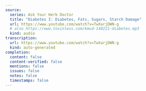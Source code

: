 ```yaml
---
source:
  series: Ask Your Herb Doctor
  title: "Diabetes I: Diabetes, Fats, Sugars, Starch Damage"
  url: https://www.youtube.com/watch?v=TwXarjDWN-g
  # also https://www.toxinless.com/kmud-140221-diabetes.mp3
  kind: audio
transcription:
  url: https://www.youtube.com/watch?v=TwXarjDWN-g
  kind: auto-generated
completion:
  content: false
  content-verified: false
  mentions: false
  issues: false
  notes: false
  timestamps: false
---
```

